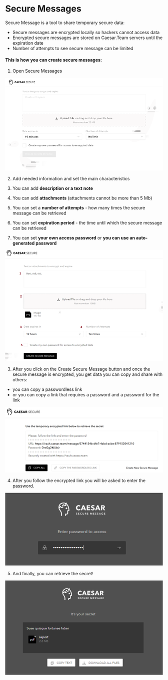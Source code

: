 # Secure Messages

Secure Message is a tool to share temporary secure data:

* Secure messages are encrypted locally so hackers cannot access data
* Encrypted secure messages are stored on Caesar.Team servers until the expiration date
* Number of attempts to see secure message can be limited

#### This is how you can create secure messages:

1. Open Secure Messages

![](../.gitbook/assets/image%20%282%29.png)

2. Add needed information and set the main characteristics

1. You can add **description or a text note**
2. You can add **attachments** \(attachments cannot be more than 5 Mb\)
3. You can set a **number of attempts** - how many times the secure message can be retrieved
4. You can set **expiration period** - the time until which the secure message can be retrieved
5. You can set **your own access password** or **you can use an auto-generated password**

![](../.gitbook/assets/untitled.png)

3. After you click on the Create Secure Message button and once the secure message is encrypted, you get data you can copy and share with others: 

* you can copy a passwordless link
* or you can copy a link that requires a password and a password for the link

![](../.gitbook/assets/image%20%2817%29.png)

4. After you follow the encrypted link you will be asked to enter the password.

![](../.gitbook/assets/image%20%2812%29.png)

5. And finally, you can retrieve the secret!

![](../.gitbook/assets/image%20%2815%29.png)





